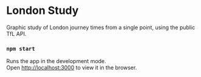 # London Study

Graphic study of London journey times from a single point, using the public TfL API.

### `npm start`

Runs the app in the development mode.\
Open [http://localhost:3000](http://localhost:3000) to view it in the browser.
